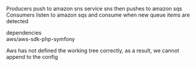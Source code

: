 Producers push to amazon sns service
sns then pushes to amazon sqs
Consumers listen to amazon sqs and consume when new queue items are detected

dependencies <br/>
aws/aws-sdk-php-symfony

Aws has not defined the working tree correctly, as a result, we cannot append to the config